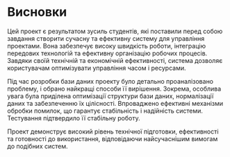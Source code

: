 # Висновки

Цей проект є результатом зусиль студентів, які поставили перед собою завдання створити сучасну та ефективну систему для управління проектами. Вона забезпечує високу швидкість роботи, інтеграцію передових технологій та ефективну організацію робочих процесів. Завдяки своїй технічній та економічній ефективності, система дозволяє користувачам оптимізувати управління часом і ресурсами.

Під час розробки бази даних проекту було детально проаналізовано проблему, і обрано найкращі способи її вирішення. Зокрема, особлива увага була приділена оптимізації структури бази даних, нормалізації даних та забезпеченню їх цілісності. Впроваджено ефективні механізми обробки помилок, що гарантує стабільність і надійність системи. Тестування підтвердило її стабільну роботу.

Проект демонструє високий рівень технічної підготовки, ефективності та готовності до використання, відповідаючи найсучаснішим вимогам до подібних систем.
